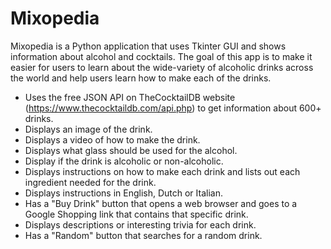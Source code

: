 # Mixopedia
Mixopedia is a Python application that uses Tkinter GUI and shows information about alcohol and cocktails. The goal of this app is to make it easier for users to learn about the wide-variety of alcoholic drinks across the world and help users learn how to make each of the drinks. 
- Uses the free JSON API on TheCocktailDB website (https://www.thecocktaildb.com/api.php) to get information about 600+ drinks. 
- Displays an image of the drink.
- Displays a video of how to make the drink.
- Displays what glass should be used for the alcohol.
- Display if the drink is alcoholic or non-alcoholic.
- Displays instructions on how to make each drink and lists out each ingredient needed for the drink.
- Displays instructions in English, Dutch or Italian.
- Has a "Buy Drink" button that opens a web browser and goes to a Google Shopping link that contains that specific drink.
- Displays descriptions or interesting trivia for each drink.
- Has a "Random" button that searches for a random drink. 
